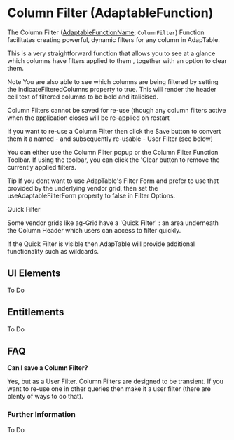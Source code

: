 # Column Filter (AdaptableFunction)

The Column Filter ([AdaptableFunctionName](https://api.adaptabletools.com/modules/_src_predefinedconfig_common_types_.html#adaptablefunctionname): `ColumnFilter`) Function facilitates creating powerful, dynamic filters for any column in AdapTable.

This is a very straightforward function that allows you to see at a glance which columns have filters applied to them , together with an option to clear them.

Note
You are also able to see which columns are being filtered by setting the indicateFilteredColumns property to true.  This will render the header cell text of filtered columns to be bold and italicised.

Column Filters cannot be saved for re-use (though any column filters active when the application closes will be re-applied on restart

If you want to re-use a Column Filter then click the Save button to convert them it a named - and subsequently re-usable - User Filter (see below)

You can either use the Column Filter popup or the Column Filter Function Toolbar.  If using the toolbar, you can click the 'Clear button to remove the currently applied filters.

Tip
If you dont want to use AdapTable's Filter Form and prefer to use that provided by the underlying vendor grid, then set the useAdaptableFilterForm property to false in Filter Options.

Quick Filter

Some vendor grids like ag-Grid have a 'Quick Filter' : an area underneath the Column Header which users can access to filter quickly.

If the Quick Filter is visible then AdapTable will provide additional functionality such as wildcards.

## UI Elements
To Do

## Entitlements
To Do

## FAQ

**Can I save a Column Filter?**

Yes, but as a User Filter.  Column Filters are designed to be transient.  If you want to re-use one in other queries then make it a user filter (there are plenty of ways to do that).

### Further Information

To Do

